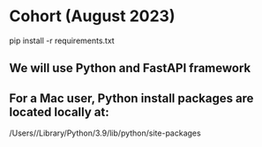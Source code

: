 # Cohort (August 2023)
pip install -r requirements.txt

## We will use Python and FastAPI framework

## For a Mac user, Python install packages are located locally at:
/Users/<userName>/Library/Python/3.9/lib/python/site-packages